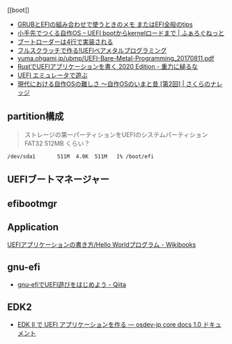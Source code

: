 [[boot]]

- [GRUBとEFIの組み合わせで使うときのメモ またはEFI全般のtips](https://orumin.blogspot.com/2013/01/grubefi.html)
- [小手先でつくる自作OS – UEFI bootからkernelロードまで | ふぁろぐねっと](https://falog.net/kotesaki-os001/)
- [ブートローダーは4行で実装される](https://orumin.blogspot.com/2014/12/4.html)
- [フルスクラッチで作る!UEFIベアメタルプログラミング](http://yuma.ohgami.jp/UEFI-Bare-Metal-Programming/index.html)
- [yuma.ohgami.jp/ubmp/UEFI-Bare-Metal-Programming_20170811.pdf](http://yuma.ohgami.jp/ubmp/UEFI-Bare-Metal-Programming_20170811.pdf)
- [RustでUEFIアプリケーションを書く 2020 Edition - 重力に縋るな](https://sksat.hatenablog.com/entry/2020/12/21/212651)
- [UEFI エミュレータで遊ぶ](https://zenn.dev/nokute/articles/7b085ad55e174a)
- [現代における自作OSの難しさ 〜自作OSのいまと昔 [第2回] | さくらのナレッジ](https://knowledge.sakura.ad.jp/22963/)




## partition構成
> ストレージの第一パーティションをUEFIのシステムパーティション
> FAT32
> 512MB くらい？

```
/dev/sda1       511M  4.0K  511M   1% /boot/efi
```

## UEFIブートマネージャー

## efibootmgr

## Application

[UEFIアプリケーションの書き方/Hello Worldプログラム - Wikibooks](https://ja.wikibooks.org/wiki/UEFI%E3%82%A2%E3%83%97%E3%83%AA%E3%82%B1%E3%83%BC%E3%82%B7%E3%83%A7%E3%83%B3%E3%81%AE%E6%9B%B8%E3%81%8D%E6%96%B9/Hello_World%E3%83%97%E3%83%AD%E3%82%B0%E3%83%A9%E3%83%A0)

## gnu-efi
- [gnu-efiでUEFI遊びをはじめよう - Qiita](https://qiita.com/tnishinaga/items/40755f414557faf45dcb)

## EDK2
- [EDK II で UEFI アプリケーションを作る — osdev-jp core docs 1.0 ドキュメント](https://osdev-jp.readthedocs.io/ja/latest/2017/create-uefi-app-with-edk2.html)
